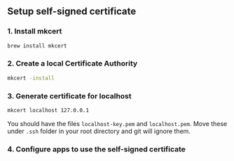 ## Setup self-signed certificate

### 1. Install mkcert
```sh
brew install mkcert
```

### 2. Create a local Certificate Authority
```sh
mkcert -install
```

### 3. Generate certificate for localhost
```sh
mkcert localhost 127.0.0.1
```

You should have the files `localhost-key.pem` and `localhost.pem`. Move these under `.ssh` folder in your root directory and git will ignore them.

### 4. Configure apps to use the self-signed certificate